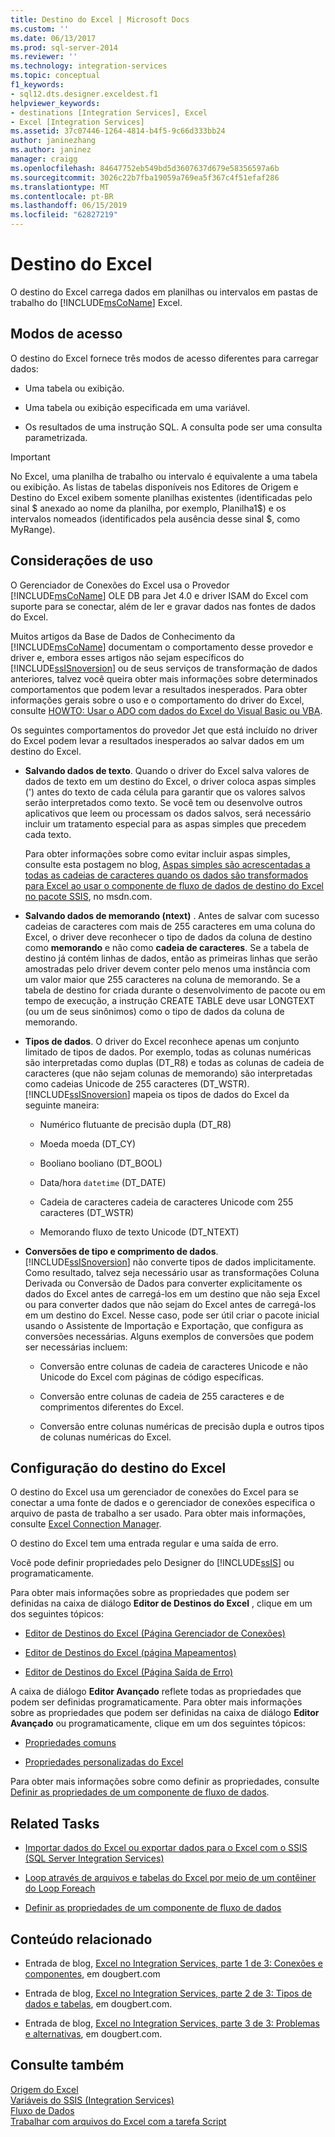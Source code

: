 ```yaml
---
title: Destino do Excel | Microsoft Docs
ms.custom: ''
ms.date: 06/13/2017
ms.prod: sql-server-2014
ms.reviewer: ''
ms.technology: integration-services
ms.topic: conceptual
f1_keywords:
- sql12.dts.designer.exceldest.f1
helpviewer_keywords:
- destinations [Integration Services], Excel
- Excel [Integration Services]
ms.assetid: 37c07446-1264-4814-b4f5-9c66d333bb24
author: janinezhang
ms.author: janinez
manager: craigg
ms.openlocfilehash: 84647752eb549bd5d3607637d679e58356597a6b
ms.sourcegitcommit: 3026c22b7fba19059a769ea5f367c4f51efaf286
ms.translationtype: MT
ms.contentlocale: pt-BR
ms.lasthandoff: 06/15/2019
ms.locfileid: "62827219"
---
```

# <a name="excel-destination"></a>Destino do Excel
  O destino do Excel carrega dados em planilhas ou intervalos em pastas de trabalho do [!INCLUDE[msCoName](../../includes/msconame-md.md)] Excel.  
  
## <a name="access-modes"></a>Modos de acesso  
 O destino do Excel fornece três modos de acesso diferentes para carregar dados:  
  
-   Uma tabela ou exibição.  
  
-   Uma tabela ou exibição especificada em uma variável.  
  
-   Os resultados de uma instrução SQL. A consulta pode ser uma consulta parametrizada.  
  
> [!IMPORTANT]  
>  No Excel, uma planilha de trabalho ou intervalo é equivalente a uma tabela ou exibição. As listas de tabelas disponíveis nos Editores de Origem e Destino do Excel exibem somente planilhas existentes (identificadas pelo sinal $ anexado ao nome da planilha, por exemplo, Planilha1$) e os intervalos nomeados (identificados pela ausência desse sinal $, como MyRange).  
  
## <a name="usage-considerations"></a>Considerações de uso  
 O Gerenciador de Conexões do Excel usa o Provedor [!INCLUDE[msCoName](../../includes/msconame-md.md)] OLE DB para Jet 4.0 e driver ISAM do Excel com suporte para se conectar, além de ler e gravar dados nas fontes de dados do Excel.  
  
 Muitos artigos da Base de Dados de Conhecimento da [!INCLUDE[msCoName](../../includes/msconame-md.md)] documentam o comportamento desse provedor e driver e, embora esses artigos não sejam específicos do [!INCLUDE[ssISnoversion](../../includes/ssisnoversion-md.md)] ou de seus serviços de transformação de dados anteriores, talvez você queira obter mais informações sobre determinados comportamentos que podem levar a resultados inesperados. Para obter informações gerais sobre o uso e o comportamento do driver do Excel, consulte [HOWTO: Usar o ADO com dados do Excel do Visual Basic ou VBA](https://support.microsoft.com/kb/257819).  
  
 Os seguintes comportamentos do provedor Jet que está incluído no driver do Excel podem levar a resultados inesperados ao salvar dados em um destino do Excel.  
  
-   **Salvando dados de texto**. Quando o driver do Excel salva valores de dados de texto em um destino do Excel, o driver coloca aspas simples (') antes do texto de cada célula para garantir que os valores salvos serão interpretados como texto. Se você tem ou desenvolve outros aplicativos que leem ou processam os dados salvos, será necessário incluir um tratamento especial para as aspas simples que precedem cada texto.  
  
     Para obter informações sobre como evitar incluir aspas simples, consulte esta postagem no blog, [Aspas simples são acrescentadas a todas as cadeias de caracteres quando os dados são transformados para Excel ao usar o componente de fluxo de dados de destino do Excel no pacote SSIS](https://go.microsoft.com/fwlink/?LinkId=400876), no msdn.com.  
  
-   **Salvando dados de memorando (ntext)** . Antes de salvar com sucesso cadeias de caracteres com mais de 255 caracteres em uma coluna do Excel, o driver deve reconhecer o tipo de dados da coluna de destino como **memorando** e não como **cadeia de caracteres**. Se a tabela de destino já contém linhas de dados, então as primeiras linhas que serão amostradas pelo driver devem conter pelo menos uma instância com um valor maior que 255 caracteres na coluna de memorando. Se a tabela de destino for criada durante o desenvolvimento de pacote ou em tempo de execução, a instrução CREATE TABLE deve usar LONGTEXT (ou um de seus sinônimos) como o tipo de dados da coluna de memorando.  
  
-   **Tipos de dados**. O driver do Excel reconhece apenas um conjunto limitado de tipos de dados. Por exemplo, todas as colunas numéricas são interpretadas como duplas (DT_R8) e todas as colunas de cadeia de caracteres (que não sejam colunas de memorando) são interpretadas como cadeias Unicode de 255 caracteres (DT_WSTR). [!INCLUDE[ssISnoversion](../../includes/ssisnoversion-md.md)] mapeia os tipos de dados do Excel da seguinte maneira:  
  
    -   Numérico    flutuante de precisão dupla (DT_R8)  
  
    -   Moeda     moeda (DT_CY)  
  
    -   Booliano     booliano (DT_BOOL)  
  
    -   Data/hora `datetime` (DT_DATE)  
  
    -   Cadeia de caracteres     cadeia de caracteres Unicode com 255 caracteres (DT_WSTR)  
  
    -   Memorando     fluxo de texto Unicode (DT_NTEXT)  
  
-   **Conversões de tipo e comprimento de dados**. [!INCLUDE[ssISnoversion](../../includes/ssisnoversion-md.md)] não converte tipos de dados implicitamente. Como resultado, talvez seja necessário usar as transformações Coluna Derivada ou Conversão de Dados para converter explicitamente os dados do Excel antes de carregá-los em um destino que não seja Excel ou para converter dados que não sejam do Excel antes de carregá-los em um destino do Excel. Nesse caso, pode ser útil criar o pacote inicial usando o Assistente de Importação e Exportação, que configura as conversões necessárias. Alguns exemplos de conversões que podem ser necessárias incluem:  
  
    -   Conversão entre colunas de cadeia de caracteres Unicode e não Unicode do Excel com páginas de código específicas.  
  
    -   Conversão entre colunas de cadeia de 255 caracteres e de comprimentos diferentes do Excel.  
  
    -   Conversão entre colunas numéricas de precisão dupla e outros tipos de colunas numéricas do Excel.  
  
## <a name="configuration-of-the-excel-destination"></a>Configuração do destino do Excel  
 O destino do Excel usa um gerenciador de conexões do Excel para se conectar a uma fonte de dados e o gerenciador de conexões especifica o arquivo de pasta de trabalho a ser usado. Para obter mais informações, consulte [Excel Connection Manager](../connection-manager/excel-connection-manager.md).  
  
 O destino do Excel tem uma entrada regular e uma saída de erro.  
  
 Você pode definir propriedades pelo Designer do [!INCLUDE[ssIS](../../includes/ssis-md.md)] ou programaticamente.  
  
 Para obter mais informações sobre as propriedades que podem ser definidas na caixa de diálogo **Editor de Destinos do Excel** , clique em um dos seguintes tópicos:  
  
-   [Editor de Destinos do Excel &#40;Página Gerenciador de Conexões&#41;](../excel-destination-editor-connection-manager-page.md)  
  
-   [Editor de Destinos do Excel &#40;página Mapeamentos&#41;](../excel-destination-editor-mappings-page.md)  
  
-   [Editor de Destinos do Excel &#40;Página Saída de Erro&#41;](../excel-destination-editor-error-output-page.md)  
  
 A caixa de diálogo **Editor Avançado** reflete todas as propriedades que podem ser definidas programaticamente. Para obter mais informações sobre as propriedades que podem ser definidas na caixa de diálogo **Editor Avançado** ou programaticamente, clique em um dos seguintes tópicos:  
  
-   [Propriedades comuns](../common-properties.md)  
  
-   [Propriedades personalizadas do Excel](excel-custom-properties.md)  
  
 Para obter mais informações sobre como definir as propriedades, consulte [Definir as propriedades de um componente de fluxo de dados](set-the-properties-of-a-data-flow-component.md).  
  
## <a name="related-tasks"></a>Related Tasks  
  
-   [Importar dados do Excel ou exportar dados para o Excel com o SSIS (SQL Server Integration Services)](../load-data-to-from-excel-with-ssis.md)  
  
-   [Loop através de arquivos e tabelas do Excel por meio de um contêiner do Loop Foreach](../control-flow/foreach-loop-container.md)  
  
-   [Definir as propriedades de um componente de fluxo de dados](set-the-properties-of-a-data-flow-component.md)  
  
## <a name="related-content"></a>Conteúdo relacionado  
  
-   Entrada de blog, [Excel no Integration Services, parte 1 de 3: Conexões e componentes](https://go.microsoft.com/fwlink/?LinkId=217674), em dougbert.com  
  
-   Entrada de blog, [Excel no Integration Services, parte 2 de 3: Tipos de dados e tabelas](https://go.microsoft.com/fwlink/?LinkId=217675), em dougbert.com.  
  
-   Entrada de blog, [Excel no Integration Services, parte 3 de 3: Problemas e alternativas](https://go.microsoft.com/fwlink/?LinkId=217676), em dougbert.com.  
  
## <a name="see-also"></a>Consulte também  
 [Origem do Excel](excel-source.md)   
 [Variáveis do SSIS &#40;Integration Services&#41;](../integration-services-ssis-variables.md)   
 [Fluxo de Dados](data-flow.md)   
 [Trabalhar com arquivos do Excel com a tarefa Script](../extending-packages-scripting-task-examples/working-with-excel-files-with-the-script-task.md)  
  
  
